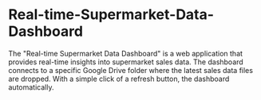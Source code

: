 # Real-time-Supermarket-Data-Dashboard
The "Real-time Supermarket Data Dashboard" is a web application that provides real-time insights into supermarket sales data. The dashboard connects to a specific Google Drive folder where the latest sales data files are dropped. With a simple click of a refresh button, the dashboard automatically.
